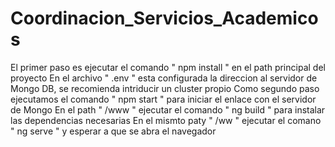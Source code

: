 # Coordinacion_Servicios_Academicos
El primer paso es ejecutar el comando " npm install " en el path principal del proyecto
En el archivo " .env " esta configurada la direccion al servidor de Mongo DB, se recomienda intriducir un cluster propio
Como segundo paso ejecutamos el comando " npm start " para iniciar el enlace con el servidor de Mongo
En el path " /www " ejecutar el comando " ng build " para instalar las dependencias necesarias
En el mismto paty " /ww " ejecutar el comano " ng serve " y esperar a que se abra el navegador 

